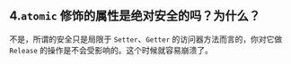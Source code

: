 ## 4.`atomic` 修饰的属性是绝对安全的吗？为什么？



不是，所谓的安全只是局限于 `Setter`、`Getter` 的访问器方法而言的，你对它做 `Release` 的操作是不会受影响的。这个时候就容易崩溃了。





